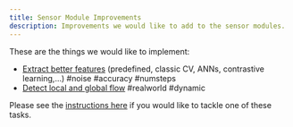 ```yaml
---
title: Sensor Module Improvements
description: Improvements we would like to add to the sensor modules.
---
```


These are the things we would like to implement:

- [Extract better features](sensor-module-improvements/extract-better-features.md) (predefined, classic CV, ANNs, contrastive learning,...) #noise #accuracy #numsteps
- [Detect local and global flow](sensor-module-improvements/detect-local-and-global-flow.md) #realworld #dynamic

Please see the [instructions here](project-roadmap.md#how-you-can-contribute) if you would like to tackle one of these tasks.
